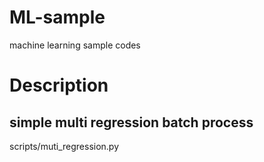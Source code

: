 # ML-sample
machine learning sample codes

# Description
## simple multi regression batch process
scripts/muti_regression.py
